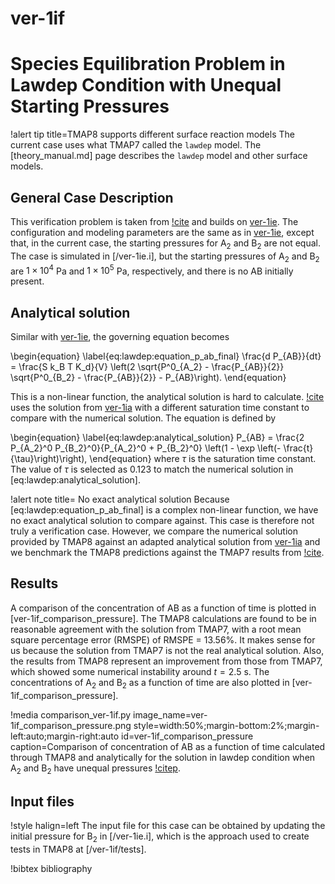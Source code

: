 # ver-1if

# Species Equilibration Problem in Lawdep Condition with Unequal Starting Pressures

!alert tip title=TMAP8 supports different surface reaction models
The current case uses what TMAP7 called the `lawdep` model.
The [theory_manual.md] page describes the `lawdep` model and other surface models.

## General Case Description

This verification problem is taken from [!cite](ambrosek2008verification) and builds on [ver-1ie](ver-1ie.md). The configuration and modeling parameters are the same as in [ver-1ie](ver-1ie.md), except that, in the current case, the starting pressures for A$_2$ and B$_2$ are not equal. The case is simulated in [/ver-1ie.i], but the starting pressures of A$_2$ and B$_2$ are $1 \times 10^4$ Pa and $1 \times 10^5$ Pa, respectively, and there is no AB initially present.

## Analytical solution

Similar with [ver-1ie](ver-1ie.md), the governing equation becomes

\begin{equation}
\label{eq:lawdep:equation_p_ab_final}
\frac{d P_{AB}}{dt} = \frac{S k_B T K_d}{V} \left(2 \sqrt{P^0_{A_2} - \frac{P_{AB}}{2}} \sqrt{P^0_{B_2} - \frac{P_{AB}}{2}} - P_{AB}\right).
\end{equation}

This is a non-linear function, the analytical solution is hard to calculate. [!cite](ambrosek2008verification) uses the solution from [ver-1ia](ver-1ia.md) with a different saturation time constant to compare with the numerical solution. The equation is defined by

\begin{equation}
\label{eq:lawdep:analytical_solution}
P_{AB}  = \frac{2 P_{A_2}^0 P_{B_2}^0}{P_{A_2}^0 + P_{B_2}^0} \left(1 - \exp \left(- \frac{t}{\tau}\right)\right),
\end{equation}
where $\tau$ is the saturation time constant. The value of $\tau$ is selected as 0.123 to match the numerical solution in [eq:lawdep:analytical_solution].

!alert note title= No exact analytical solution
Because [eq:lawdep:equation_p_ab_final] is a complex non-linear function, we have no exact analytical solution to compare against. This case is therefore not truly a verification case. However, we compare the numerical solution provided by TMAP8 against an adapted analytical solution from [ver-1ia](ver-1ia.md) and we benchmark the TMAP8 predictions against the TMAP7 results from [!cite](ambrosek2008verification).


## Results

A comparison of the concentration of AB as a function of time is plotted in [ver-1if_comparison_pressure]. The TMAP8 calculations are found to be in reasonable agreement with the solution from TMAP7, with a root mean square percentage error (RMSPE) of RMSPE =  13.56%. It makes sense for us because the solution from TMAP7 is not the real analytical solution. Also, the results from TMAP8 represent an improvement from those from TMAP7, which showed some numerical instability around $t=2.5$ s. The concentrations of A$_2$ and B$_2$ as a function of time are also plotted in [ver-1if_comparison_pressure].

!media comparison_ver-1if.py
       image_name=ver-1if_comparison_pressure.png
       style=width:50%;margin-bottom:2%;margin-left:auto;margin-right:auto
       id=ver-1if_comparison_pressure
       caption=Comparison of concentration of AB as a function of time calculated through TMAP8 and analytically for the solution in lawdep condition when A$_2$ and B$_2$ have unequal pressures [!citep](ambrosek2008verification).

## Input files

!style halign=left
The input file for this case can be obtained by updating the initial pressure for B$_2$ in [/ver-1ie.i], which is the approach used to create tests in TMAP8 at [/ver-1if/tests].

!bibtex bibliography
